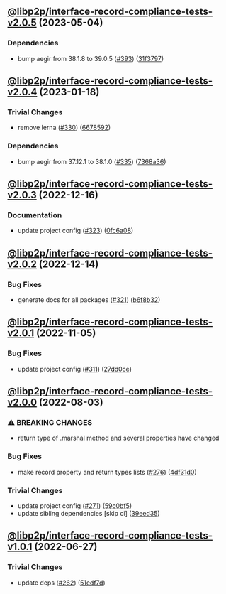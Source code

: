## [@libp2p/interface-record-compliance-tests-v2.0.5](https://github.com/libp2p/js-libp2p-interfaces/compare/@libp2p/interface-record-compliance-tests-v2.0.4...@libp2p/interface-record-compliance-tests-v2.0.5) (2023-05-04)


### Dependencies

* bump aegir from 38.1.8 to 39.0.5 ([#393](https://github.com/libp2p/js-libp2p-interfaces/issues/393)) ([31f3797](https://github.com/libp2p/js-libp2p-interfaces/commit/31f3797b24f7c23f3f16e9db3a230bd5f7cd5175))

## [@libp2p/interface-record-compliance-tests-v2.0.4](https://github.com/libp2p/js-libp2p-interfaces/compare/@libp2p/interface-record-compliance-tests-v2.0.3...@libp2p/interface-record-compliance-tests-v2.0.4) (2023-01-18)


### Trivial Changes

* remove lerna ([#330](https://github.com/libp2p/js-libp2p-interfaces/issues/330)) ([6678592](https://github.com/libp2p/js-libp2p-interfaces/commit/6678592dd0cf601a2671852f9d2a0aff5dee2b18))


### Dependencies

* bump aegir from 37.12.1 to 38.1.0 ([#335](https://github.com/libp2p/js-libp2p-interfaces/issues/335)) ([7368a36](https://github.com/libp2p/js-libp2p-interfaces/commit/7368a363423a08e8fa247dcb76ea13e4cf030d65))

## [@libp2p/interface-record-compliance-tests-v2.0.3](https://github.com/libp2p/js-libp2p-interfaces/compare/@libp2p/interface-record-compliance-tests-v2.0.2...@libp2p/interface-record-compliance-tests-v2.0.3) (2022-12-16)


### Documentation

* update project config ([#323](https://github.com/libp2p/js-libp2p-interfaces/issues/323)) ([0fc6a08](https://github.com/libp2p/js-libp2p-interfaces/commit/0fc6a08e9cdcefe361fe325281a3a2a03759ff59))

## [@libp2p/interface-record-compliance-tests-v2.0.2](https://github.com/libp2p/js-libp2p-interfaces/compare/@libp2p/interface-record-compliance-tests-v2.0.1...@libp2p/interface-record-compliance-tests-v2.0.2) (2022-12-14)


### Bug Fixes

* generate docs for all packages ([#321](https://github.com/libp2p/js-libp2p-interfaces/issues/321)) ([b6f8b32](https://github.com/libp2p/js-libp2p-interfaces/commit/b6f8b32a920c15a28fe021e6050e31aaae89d518))

## [@libp2p/interface-record-compliance-tests-v2.0.1](https://github.com/libp2p/js-libp2p-interfaces/compare/@libp2p/interface-record-compliance-tests-v2.0.0...@libp2p/interface-record-compliance-tests-v2.0.1) (2022-11-05)


### Bug Fixes

* update project config ([#311](https://github.com/libp2p/js-libp2p-interfaces/issues/311)) ([27dd0ce](https://github.com/libp2p/js-libp2p-interfaces/commit/27dd0ce3c249892ac69cbb24ddaf0b9f32385e37))

## [@libp2p/interface-record-compliance-tests-v2.0.0](https://github.com/libp2p/js-libp2p-interfaces/compare/@libp2p/interface-record-compliance-tests-v1.0.1...@libp2p/interface-record-compliance-tests-v2.0.0) (2022-08-03)


### ⚠ BREAKING CHANGES

* return type of .marshal method and several properties have changed

### Bug Fixes

* make record property and return types lists ([#276](https://github.com/libp2p/js-libp2p-interfaces/issues/276)) ([4df31d0](https://github.com/libp2p/js-libp2p-interfaces/commit/4df31d0a1da48dcffd3644e817b0641dca7bd111))


### Trivial Changes

* update project config ([#271](https://github.com/libp2p/js-libp2p-interfaces/issues/271)) ([59c0bf5](https://github.com/libp2p/js-libp2p-interfaces/commit/59c0bf5e0b05496fca2e4902632b61bb41fad9e9))
* update sibling dependencies [skip ci] ([39eed35](https://github.com/libp2p/js-libp2p-interfaces/commit/39eed35c17920032ef821eede4d09fe14f8b30ab))

## [@libp2p/interface-record-compliance-tests-v1.0.1](https://github.com/libp2p/js-libp2p-interfaces/compare/@libp2p/interface-record-compliance-tests-v1.0.0...@libp2p/interface-record-compliance-tests-v1.0.1) (2022-06-27)


### Trivial Changes

* update deps ([#262](https://github.com/libp2p/js-libp2p-interfaces/issues/262)) ([51edf7d](https://github.com/libp2p/js-libp2p-interfaces/commit/51edf7d9b3765a6f75c915b1483ea345d0133a41))
